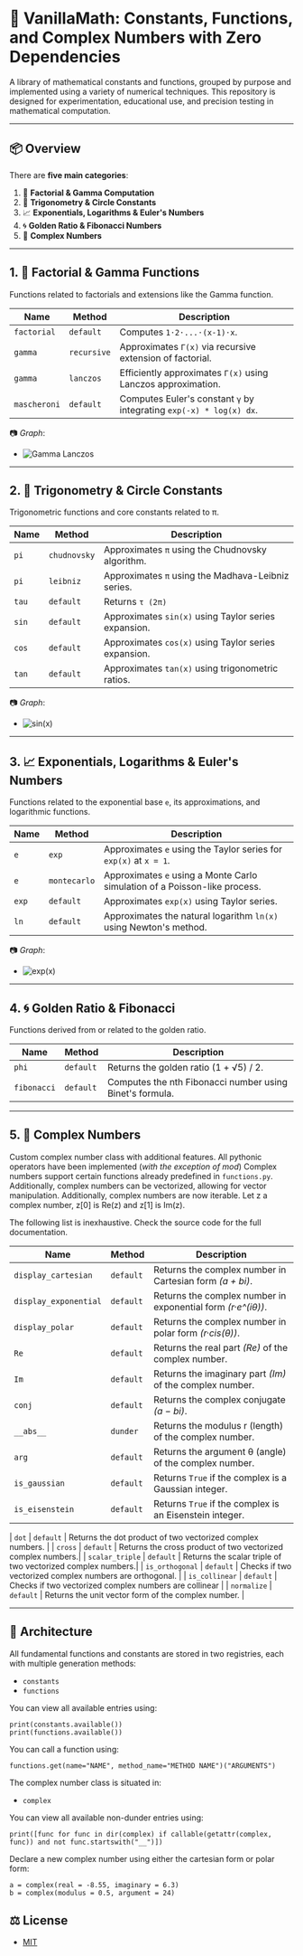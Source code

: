 # 🧮 VanillaMath: Constants, Functions, and Complex Numbers with Zero Dependencies

A library of mathematical constants and functions, grouped by purpose and implemented using a variety of numerical techniques. This repository is designed for experimentation, educational use, and precision testing in mathematical computation.

---

## 📦 Overview

There are **five main categories**:

1. 🔁 **Factorial & Gamma Computation**
2. 🔺 **Trigonometry & Circle Constants**
3. 📈 **Exponentials, Logarithms & Euler's Numbers**
4. 🌀 **Golden Ratio & Fibonacci Numbers**
5. 🧩 **Complex Numbers**

---

## 1. 🔁 Factorial & Gamma Functions

Functions related to factorials and extensions like the Gamma function.

| Name        | Method      | Description                                                          |
|-------------|-------------|----------------------------------------------------------------------|
| `factorial` | `default`   | Computes `1⋅2⋅...⋅(x-1)⋅x`.                                            |
| `gamma`     | `recursive` | Approximates `Γ(x)` via recursive extension of factorial.            |
| `gamma`     | `lanczos`   | Efficiently approximates `Γ(x)` using Lanczos approximation.         |
| `mascheroni`| `default`   | Computes Euler's constant `γ` by integrating `exp(-x) * log(x) dx`.  |


📷 _Graph_:  
- ![Gamma Lanczos](graphs/lanczos_gamma_function.png)

---

## 2. 🔺 Trigonometry & Circle Constants

Trigonometric functions and core constants related to π.

| Name  | Method      | Description                                                                |
|-------|-------------|----------------------------------------------------------------------------|
| `pi`  | `chudnovsky`| Approximates `π` using the Chudnovsky algorithm.                           |
| `pi`  | `leibniz`   | Approximates `π` using the Madhava-Leibniz series.                         |
| `tau` | `default`   | Returns `τ (2π)`                                                           |
| `sin` | `default`   | Approximates `sin(x)` using Taylor series expansion.                       |
| `cos` | `default`   | Approximates `cos(x)` using Taylor series expansion.                       |
| `tan` | `default`   | Approximates `tan(x)` using trigonometric ratios.                          |


📷 _Graph_:  
- ![sin(x)](graphs/sine_function.png)

---

## 3. 📈 Exponentials, Logarithms & Euler's Numbers

Functions related to the exponential base `e`, its approximations, and logarithmic functions.

| Name  | Method      | Description                                                                |
|-------|-------------|----------------------------------------------------------------------------|
| `e`   | `exp`       | Approximates `e` using the Taylor series for `exp(x)` at `x = 1`.          |
| `e`   | `montecarlo`| Approximates `e` using a Monte Carlo simulation of a Poisson-like process. |
| `exp` | `default`   | Approximates `exp(x)` using Taylor series.                                 |  
| `ln`  | `default`   | Approximates the natural logarithm `ln(x)` using Newton's method.          |


📷 _Graph_:  
- ![exp(x)](graphs/exp_function.png)

---

## 4. 🌀 Golden Ratio & Fibonacci

Functions derived from or related to the golden ratio.

| Name       | Method    | Description                                                             |
|------------|-----------|-------------------------------------------------------------------------|
| `phi`      | `default` | Returns the golden ratio (1 + √5) / 2.                                  |
| `fibonacci`| `default` | Computes the nth Fibonacci number using Binet's formula.                |

---

## 5. 🧩 Complex Numbers

Custom complex number class with additional features. All pythonic operators have been implemented (*with the exception of mod*)
Complex numbers support certain functions already predefined in `functions.py`.
Additionally, complex numbers can be vectorized, allowing for vector manipulation.
Additionally, complex numbers are now iterable. Let z a complex number, z[0] is Re(z) and z[1] is Im(z).

The following list is inexhaustive. Check the source code for the full documentation.

| Name                  | Method     | Description                                                 |
|-----------------------|------------|-------------------------------------------------------------|
| `display_cartesian`   | `default`  | Returns the complex number in Cartesian form *(a + bi)*.    |
| `display_exponential` | `default`  | Returns the complex number in exponential form *(r·e^(iθ))*.|
| `display_polar`       | `default`  | Returns the complex number in polar form *(r·cis(θ))*.      |
| `Re`                  | `default`  | Returns the real part *(Re)* of the complex number.         |
| `Im`                  | `default`  | Returns the imaginary part *(Im)* of the complex number.    |
| `conj`                | `default`  | Returns the complex conjugate *(a − bi)*.                   |
| `__abs__`             | `dunder`   | Returns the modulus r (length) of the complex number.       |
| `arg`                 | `default`  | Returns the argument θ (angle) of the complex number.       |
| `is_gaussian`         | `default`  | Returns `True` if the complex is a Gaussian integer.        |
| `is_eisenstein`       | `default`  | Returns `True` if the complex is an Eisenstein integer.     |

| `dot`                 | `default`  | Returns the dot product of two vectorized complex numbers.  |
| `cross`               | `default`  | Returns the cross product of two vectorized complex numbers.|
| `scalar_triple`       | `default`  | Returns the scalar triple of two vectorized complex numbers.|
| `is_orthogonal`       | `default`  | Checks if two vectorized complex numbers are orthogonal.    |
| `is_collinear`        | `default`  | Checks if two vectorized complex numbers are collinear      |
| `normalize`           | `default`  | Returns the unit vector form of the complex number.         |

---

## 🧠 Architecture

All fundamental functions and constants are stored in two registries, each with multiple generation methods:

- `constants`
- `functions`

You can view all available entries using:
```
print(constants.available())
print(functions.available())
```

You can call a function using:
```
functions.get(name="NAME", method_name="METHOD NAME")("ARGUMENTS")
```

The complex number class is situated in:

- `complex`

You can view all available non-dunder entries using:
```
print([func for func in dir(complex) if callable(getattr(complex, func)) and not func.startswith("__")])
```

Declare a new complex number using either the cartesian form or polar form:
```
a = complex(real = -8.55, imaginary = 6.3)
b = complex(modulus = 0.5, argument = 24)
```

## ⚖️ License

- [MIT](license)
